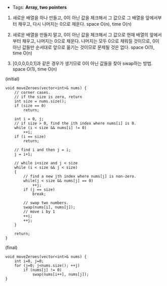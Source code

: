 * Tags: **Array, two pointers**
1. 새로운 배열을 하나 만들고, 0이 아닌 값을 체크해서 그 값으로 그 배열을 앞에서부터 채우고, 다시 나머지는 0으로 채운다. space O(n), time O(n)

2. 새로운 배열을 만들지 말고, 0이 아닌 값을 체크해서 그 값으로 현재 배열의 앞에서부터 채우고, 나머지는 0으로 채운다. 나머지는 모두 0으로 채워질 것이므로, 0이 아닌 값들만 순서대로 앞으로 옮기는 것이므로 문제될 것은 없다. space O(1), time O(n)

3. [0,0,0,0,0,1]과 같은 경우가 생기므로 0이 아닌 값들을 찾아 swap하는 방법. space O(1), time O(n)


(initial)
``` 
void moveZeroes(vector<int>& nums) {
	// corner cases.
	// if the size is zero, return
	int size = nums.size();
	if (size == 0)
		return;
		
	int i = 0, j;
	// if size > 0, find the ith index where nums[i] is 0.
	while (i < size && nums[i] != 0)
		++i;
	if (i == size)
		return;
	
	// find i and then j = i;
	j = i+1;
	
	// while i<size and j < size
	while (i < size && j < size)
	{
		// find a new jth index where nums[j] is non-zero.
		while(j < size && nums[j] == 0)
			++j;
		if (j == size)
			break;
		
		// swap two numbers. 
		swap(nums[i], nums[j]);
		// move i by 1
		++i;
		++j;
	}
	
	return;
}
```

(final)
```
void moveZeroes(vector<int>& nums) {
	int i=0, j=0;
	for (j=0; j<nums.size(); ++j)
		if (nums[j] != 0)
			swap(nums[i++], nums[j]);
}
```